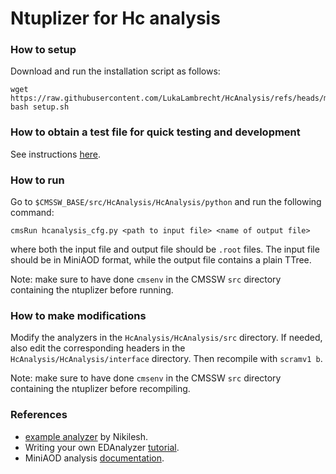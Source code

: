 # Ntuplizer for Hc analysis

### How to setup
Download and run the installation script as follows:

```
wget https://raw.githubusercontent.com/LukaLambrecht/HcAnalysis/refs/heads/main/setup.sh
bash setup.sh
```

### How to obtain a test file for quick testing and development
See instructions [here](https://github.com/LukaLambrecht/HcAnalysis/blob/main/HcAnalysis/testfiles/README.md).

### How to run
Go to `$CMSSW_BASE/src/HcAnalysis/HcAnalysis/python` and run the following command:
```
cmsRun hcanalysis_cfg.py <path to input file> <name of output file>
```
where both the input file and output file should be `.root` files.
The input file should be in MiniAOD format, while the output file contains a plain TTree.

Note: make sure to have done `cmsenv` in the CMSSW `src` directory containing the ntuplizer before running.

### How to make modifications
Modify the analyzers in the `HcAnalysis/HcAnalysis/src` directory.
If needed, also edit the corresponding headers in the `HcAnalysis/HcAnalysis/interface` directory.
Then recompile with `scramv1 b`.

Note: make sure to have done `cmsenv` in the CMSSW `src` directory containing the ntuplizer before recompiling.

### References
- [example analyzer](https://github.com/nikhsub/HZZ4lc/blob/master/CMSSW_12_6_0/src/hplusc/HcAnalyzer/plugins/HcAnalyzer.cc) by Nikilesh.
- Writing your own EDAnalyzer [tutorial](https://twiki.cern.ch/twiki/bin/view/CMSPublic/WorkBookWriteFrameworkModule).
- MiniAOD analysis [documentation](https://twiki.cern.ch/twiki/bin/view/CMSPublic/WorkBookMiniAOD2015).
